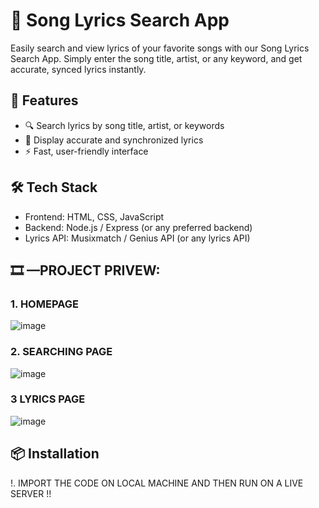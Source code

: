 # 🎵 Song Lyrics Search App

Easily search and view lyrics of your favorite songs with our Song Lyrics Search App. Simply enter the song title, artist, or any keyword, and get accurate, synced lyrics instantly.


## 🚀 Features

- 🔍 Search lyrics by song title, artist, or keywords  
- 🎼 Display accurate and synchronized lyrics  
- ⚡ Fast, user-friendly interface  
  

## 🛠️ Tech Stack

- Frontend: HTML, CSS, JavaScript  
- Backend: Node.js / Express (or any preferred backend)  
- Lyrics API: Musixmatch / Genius API (or any lyrics API)



## 🎞️ —PROJECT PRIVEW:
### 1. HOMEPAGE
![image](https://github.com/user-attachments/assets/69e82947-fa04-47cb-9889-e07a7312961b)
### 2. SEARCHING PAGE 
![image](https://github.com/user-attachments/assets/b834ff86-6d80-4bdf-8ea4-9319037e478c)
### 3  LYRICS PAGE
![image](https://github.com/user-attachments/assets/507d2fc7-6aee-4d42-ac7f-753d8253d0ae)
 
## 📦 Installation

!. IMPORT THE CODE ON LOCAL MACHINE AND THEN RUN ON A LIVE SERVER !!

